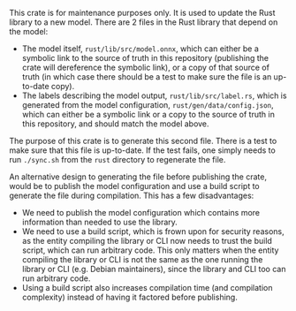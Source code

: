 This crate is for maintenance purposes only. It is used to update the Rust library to a new model.
There are 2 files in the Rust library that depend on the model:

- The model itself, `rust/lib/src/model.onnx`, which can either be a symbolic link to the source of
  truth in this repository (publishing the crate will dereference the symbolic link), or a copy of
  that source of truth (in which case there should be a test to make sure the file is an up-to-date
  copy).
- The labels describing the model output, `rust/lib/src/label.rs`, which is generated from the model
  configuration, `rust/gen/data/config.json`, which can either be a symbolic link or a copy to the
  source of truth in this repository, and should match the model above.

The purpose of this crate is to generate this second file. There is a test to make sure that this
file is up-to-date. If the test fails, one simply needs to run `./sync.sh` from the `rust` directory
to regenerate the file.

An alternative design to generating the file before publishing the crate, would be to publish the
model configuration and use a build script to generate the file during compilation. This has a few
disadvantages:

- We need to publish the model configuration which contains more information than needed to use the
  library.
- We need to use a build script, which is frown upon for security reasons, as the entity compiling
  the library or CLI now needs to trust the build script, which can run arbitrary code. This only
  matters when the entity compiling the library or CLI is not the same as the one running the
  library or CLI (e.g. Debian maintainers), since the library and CLI too can run arbitrary code.
- Using a build script also increases compilation time (and compilation complexity) instead of
  having it factored before publishing.
